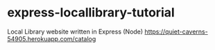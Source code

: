 # express-locallibrary-tutorial
Local Library website written in Express (Node)
https://quiet-caverns-54905.herokuapp.com/catalog

